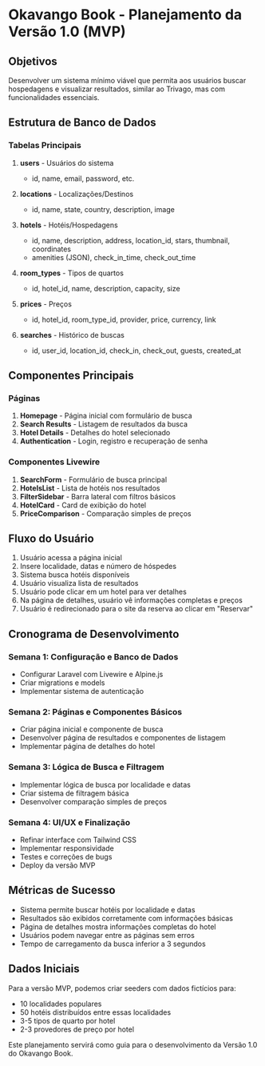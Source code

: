 # Okavango Book - Planejamento da Versão 1.0 (MVP)

## Objetivos
Desenvolver um sistema mínimo viável que permita aos usuários buscar hospedagens e visualizar resultados, similar ao Trivago, mas com funcionalidades essenciais.

## Estrutura de Banco de Dados

### Tabelas Principais
1. **users** - Usuários do sistema
   - id, name, email, password, etc.

2. **locations** - Localizações/Destinos
   - id, name, state, country, description, image

3. **hotels** - Hotéis/Hospedagens
   - id, name, description, address, location_id, stars, thumbnail, coordinates
   - amenities (JSON), check_in_time, check_out_time

4. **room_types** - Tipos de quartos
   - id, hotel_id, name, description, capacity, size

5. **prices** - Preços
   - id, hotel_id, room_type_id, provider, price, currency, link

6. **searches** - Histórico de buscas
   - id, user_id, location_id, check_in, check_out, guests, created_at

## Componentes Principais

### Páginas
1. **Homepage** - Página inicial com formulário de busca
2. **Search Results** - Listagem de resultados da busca
3. **Hotel Details** - Detalhes do hotel selecionado
4. **Authentication** - Login, registro e recuperação de senha

### Componentes Livewire
1. **SearchForm** - Formulário de busca principal
2. **HotelsList** - Lista de hotéis nos resultados
3. **FilterSidebar** - Barra lateral com filtros básicos
4. **HotelCard** - Card de exibição do hotel
5. **PriceComparison** - Comparação simples de preços

## Fluxo do Usuário
1. Usuário acessa a página inicial
2. Insere localidade, datas e número de hóspedes
3. Sistema busca hotéis disponíveis
4. Usuário visualiza lista de resultados
5. Usuário pode clicar em um hotel para ver detalhes
6. Na página de detalhes, usuário vê informações completas e preços
7. Usuário é redirecionado para o site da reserva ao clicar em "Reservar"

## Cronograma de Desenvolvimento

### Semana 1: Configuração e Banco de Dados
- Configurar Laravel com Livewire e Alpine.js
- Criar migrations e models
- Implementar sistema de autenticação

### Semana 2: Páginas e Componentes Básicos
- Criar página inicial e componente de busca
- Desenvolver página de resultados e componentes de listagem
- Implementar página de detalhes do hotel

### Semana 3: Lógica de Busca e Filtragem
- Implementar lógica de busca por localidade e datas
- Criar sistema de filtragem básica
- Desenvolver comparação simples de preços

### Semana 4: UI/UX e Finalização
- Refinar interface com Tailwind CSS
- Implementar responsividade
- Testes e correções de bugs
- Deploy da versão MVP

## Métricas de Sucesso
- Sistema permite buscar hotéis por localidade e datas
- Resultados são exibidos corretamente com informações básicas
- Página de detalhes mostra informações completas do hotel
- Usuários podem navegar entre as páginas sem erros
- Tempo de carregamento da busca inferior a 3 segundos

## Dados Iniciais
Para a versão MVP, podemos criar seeders com dados fictícios para:
- 10 localidades populares
- 50 hotéis distribuídos entre essas localidades
- 3-5 tipos de quarto por hotel
- 2-3 provedores de preço por hotel

Este planejamento servirá como guia para o desenvolvimento da Versão 1.0 do Okavango Book.
